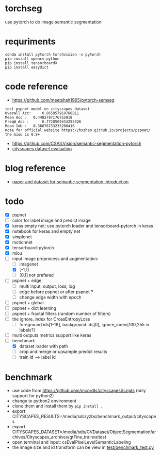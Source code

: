 # torchseg
use pytorch to do image semantic segmentation

# requriments
```
conda install pytorch torchvision -c pytorch
pip install opencv-python
pip install tensorboardX
pip install easydict
```

# code reference
- https://github.com/meetshah1995/pytorch-semseg
```
test pspnet model on cityscapes dataset
Overall Acc: 	 0.865857910768811
Mean Acc : 	 0.4482797176755918
FreqW Acc : 	 0.7728509434255326
Mean IoU : 	 0.36876733235206416
note for official website https://hszhao.github.io/projects/pspnet/
the miou is 0.8+
```
- https://github.com/CSAILVision/semantic-segmentation-pytorch
- [cityscapes dataset evaluation](https://github.com/mcordts/cityscapesScripts)

# blog reference
- [paper and dataset for semantic segmentation introduction](https://meetshah1995.github.io/semantic-segmentation/deep-learning/pytorch/visdom/2017/06/01/semantic-segmentation-over-the-years.html#sec_datasets)

# todo
- [x] pspnet
- [ ] color for label image and predict image
- [x] keras empty net: use pytorch loader and tensorboard-pytorch in keras
- [x] notebook for keras and empty net
- [x] simplenet
- [x] motionnet
- [x] tensorboard-pytorch
- [x] miou
- [ ] input image preprocess and augmentation: 
    - [ ] imagenet
    - [x] [-1,1]
    - [ ] [0,1] not prefered
- [ ] pspnet + edge
    - [ ] multi input, output, loss, log
    - [ ] edge before pspnet or after pspnet ?
    - [ ] change edge width with epoch
- [ ] pspnet + global
- [ ] pspnet + dict learning
- [ ] pspnet + fractal filters (random number of filters)
- [ ] the ignore_index for CrossEntropyLoss
    - [ ] foreground ids[1-19], background ids[0], ignore_index[100,255 in labels?]
- [ ] multi outputs metrics support like keras
- [ ] benchmark
    - [x] dataset loader with path
    - [ ] crop and merge or upsample predict results
    - [ ] train id --> label id
    
# benchmark
- use code from https://github.com/mcordts/cityscapesScripts (only support for python2)
- change to python2 environment
- clone them and install them by `pip install .`
- export CITYSCAPES_RESULTS=/media/sdc/yzbx/benchmark_output/cityscapes
- export CITYSCAPES_DATASET=/media/sdb/CVDataset/ObjectSegmentation/archives/Cityscapes_archives/gtFine_trainvaltest
- open terminal and input: csEvalPixelLevelSemanticLabeling
- the image size and id transform can be view in [test/benchmark_test.py](test/benchmark_test.py)